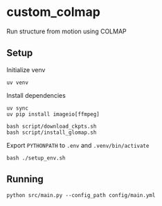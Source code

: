 # custom_colmap
Run structure from motion using COLMAP

## Setup

Initialize venv
```
uv venv
```

Install dependencies
```
uv sync
uv pip install imageio[ffmpeg]

bash script/download_ckpts.sh
bash script/install_glomap.sh
```

Export `PYTHONPATH` to `.env` and `.venv/bin/activate`
```
bash ./setup_env.sh
```

## Running
```
python src/main.py --config_path config/main.yml
```
